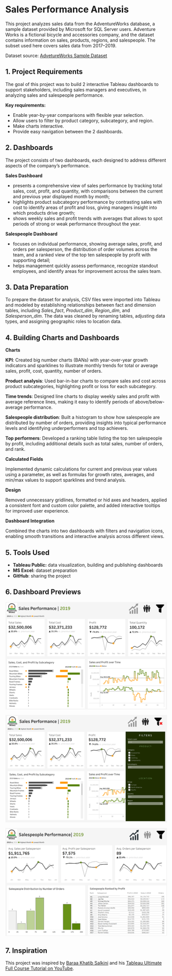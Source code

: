 # Sales Performance Analysis
This project analyzes sales data from the AdventureWorks database, a sample dataset provided by Microsoft for SQL Server users. Adventure Works is a fictional bicycle and accessories company, and the dataset contains information on sales, products, regions, and salespeople. The subset used here covers sales data from 2017–2019.

Dataset source: [AdvetureWorks Sample Dataset](https://learn.microsoft.com/en-us/sql/samples/adventureworks-install-configure?view=sql-server-ver17&tabs=ssms)

## 1. Project Requirements

The goal of this project was to build 2 interactive Tableau dashboards to support stakeholders, including sales managers and executives, in analyzing sales and salespeople performance.

**Key requirements:**
- Enable year-by-year comparisons with flexible year selection.
- Allow users to filter by product category, subcategory, and region.
- Make charts interactive.
- Provide easy navigation between the 2 dashboards.

## 2. Dashboards

The project consists of two dashboards, each designed to address different aspects of the company’s performance.

**Sales Dashboard**

- presents a comprehensive view of sales performance by tracking total sales, cost, profit, and quantity, with comparisons between the current and previous year displayed month by month;
- highlights product subcategory performance by contrasting sales with cost to identify areas of profit and loss, giving managers insight into which products drive growth;
- shows weekly sales and profit trends with averages that allows to spot periods of strong or weak performance throughout the year.

**Salespeople Dashboard**

- focuses on individual performance, showing average sales, profit, and orders per salesperson, the distribution of order volumes across the team, and a ranked view of the top ten salespeople by profit with supporting detail;
- helps management quickly assess performance, recognize standout employees, and identify areas for improvement across the sales team.

## 3. Data Preparation

To prepare the dataset for analysis, CSV files were imported into Tableau and modeled by establishing relationships between fact and dimension tables, including *Sales_fact*, *Product_dim*, *Region_dim*, and *Salesperson_dim*. The data was cleaned by renaming tables, adjusting data types, and assigning geographic roles to location data.

## 4. Building Charts and Dashboards

**Charts**

**KPI**: Created big number charts (BANs) with year-over-year growth indicators and sparklines to illustrate monthly trends for total or average sales, profit, cost, quantity, number of orders.

**Product analysis**: Used bar-in-bar charts to compare sales and cost across product subcategories, highlighting profit or loss for each subcategory.

**Time trends**: Designed line charts to display weekly sales and profit with average reference lines, making it easy to identify periods of above/below-average performance.

**Salespeople distribution**: Built a histogram to show how salespeople are distributed by number of orders, providing insights into typical performance levels and identifying underperformers and top achievers.

**Top performers**: Developed a ranking table listing the top ten salespeople by profit, including additional details such as total sales, number of orders, and rank.

**Calculated Fields**

Implemented dynamic calculations for current and previous year values using a parameter, as well as formulas for growth rates, averages, and min/max values to support sparklines and trend analysis.

**Design**

Removed unnecessary gridlines, formatted or hid axes and headers, applied a consistent font and custom color palette, and added interactive tooltips for improved user experience.

**Dashboard Integration**

Combined the charts into two dashboards with filters and navigation icons, enabling smooth transitions and interactive analysis across different views.

## 5. Tools Used

- **Tableau Public:** data visualization, building and publishing dashboards
- **MS Excel:** dataset preparation
- **GitHub**: sharing the project 
  
## 6. Dashboard Previews

![Sales Performance Dashboard](screenshots/dashboard1.png)

![Sales Performance Dashboard](screenshots/dashboard_filters.png)

![Salespeople Performance Dashboard](screenshots/dashboard2.png)

## 7. Inspiration

This project was inspired by [Baraa Khatib Salkini](linkedin.com/in/baraa-khatib-salkini-845b1b55) and his [Tableau Ultimate Full Course Tutorial on YouTube](https://youtu.be/K3pXnbniUcM?si=qtDyBE5MnNACMDpB).
